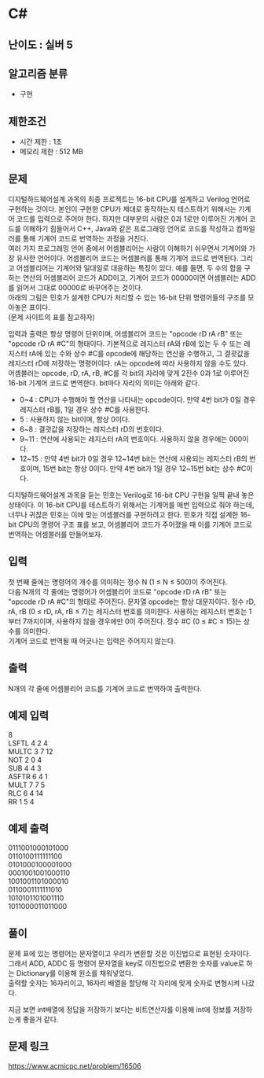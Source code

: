 # C#

## 난이도 : 실버 5

## 알고리즘 분류
  - 구현

## 제한조건
  - 시간 제한 : 1초
  - 메모리 제한 : 512 MB

## 문제
디지털하드웨어설계 과목의 최종 프로젝트는 16-bit CPU를 설계하고 Verilog 언어로 구현하는 것이다. 본인이 구현한 CPU가 제대로 동작하는지 테스트하기 위해서는 기계어 코드를 입력으로 주어야 한다. 하지만 대부분의 사람은 0과 1로만 이루어진 기계어 코드를 이해하기 힘들어서 C++, Java와 같은 프로그래밍 언어로 코드를 작성하고 컴파일러를 통해 기계어 코드로 번역하는 과정을 거친다.<br/>
여러 가지 프로그래밍 언어 중에서 어셈블리어는 사람이 이해하기 쉬우면서 기계어와 가장 유사한 언어이다. 어셈블리어 코드는 어셈블러를 통해 기계어 코드로 번역된다. 그리고 어셈블리어는 기계어와 일대일로 대응하는 특징이 있다. 예를 들면, 두 수의 합을 구하는 연산의 어셈블리어 코드가 ADD이고, 기계어 코드가 00000이면 어셈블러는 ADD를 읽어서 그대로 00000로 바꾸어주는 것이다.<br/>
아래의 그림은 민호가 설계한 CPU가 처리할 수 있는 16-bit 단위 명령어들의 구조를 모아놓은 표이다.<br/>
\(문제 사이트의 표를 참고하자\)<br/>

입력과 출력은 항상 명령어 단위이며, 어셈블리어 코드는 "opcode rD rA rB" 또는 "opcode rD rA #C"의 형태이다. 기본적으로 레지스터 rA와 rB에 있는 두 수 또는 레지스터 rA에 있는 수와 상수 #C를 opcode에 해당하는 연산을 수행하고, 그 결괏값을 레지스터 rD에 저장하는 명령어이다. rA는 opcode에 따라 사용하지 않을 수도 있다. 어셈블러는 opcode, rD, rA, rB, #C를 각 bit의 자리에 맞게 2진수 0과 1로 이루어진 16-bit 기계어 코드로 변역한다. bit마다 자리의 의미는 아래와 같다.<br/>

  - 0~4 : CPU가 수행해야 할 연산을 나타내는 opcode이다. 만약 4번 bit가 0일 경우 레지스터 rB를, 1일 경우 상수 #C를 사용한다.
  - 5 : 사용하지 않는 bit이며, 항상 0이다.
  - 6~8 : 결괏값을 저장하는 레지스터 rD의 번호이다.
  - 9~11 : 연산에 사용되는 레지스터 rA의 번호이다. 사용하지 않을 경우에는 000이다.
  - 12~15 : 만약 4번 bit가 0일 경우 12~14번 bit는 연산에 사용되는 레지스터 rB의 번호이며, 15번 bit는 항상 0이다. 만약 4번 bit가 1일 경우 12~15번 bit는 상수 #C이다.

디지털하드웨어설계 과목을 듣는 민호는 Verilog로 16-bit CPU 구현을 일찍 끝내 놓은 상태이다. 이 16-bit CPU를 테스트하기 위해서는 기계어를 매번 입력으로 줘야 하는데, 너무나 귀찮은 민호는 이에 맞는 어셈블러를 구현하려고 한다. 민호가 직접 설계한 16-bit CPU의 명령어 구조 표를 보고, 어셈블리어 코드가 주어졌을 때 이를 기계어 코드로 번역하는 어셈블러를 만들어보자.<br/>


## 입력
첫 번째 줄에는 명령어의 개수를 의미하는 정수 N (1 ≤ N ≤ 500)이 주어진다.<br/>
다음 N개의 각 줄에는 명령어가 어셈블리어 코드로 "opcode rD rA rB" 또는 "opcode rD rA #C"의 형태로 주어진다. 문자열 opcode는 항상 대문자이다. 정수 rD, rA, rB (0 ≤ rD, rA, rB ≤ 7)는 레지스터 번호를 의미한다. 사용하는 레지스터 번호는 1부터 7까지이며, 사용하지 않을 경우에만 0이 주어진다. 정수 #C (0 ≤ #C ≤ 15)는 상수를 의미한다.<br/>
기계어 코드로 번역될 때 어긋나는 입력은 주어지지 않는다.<br/>


## 출력
N개의 각 줄에 어셈블리어 코드를 기계어 코드로 번역하여 출력한다.<br/>


## 예제 입력
8<br/>
LSFTL 4 2 4<br/>
MULTC 3 7 12<br/>
NOT 2 0 4<br/>
SUB 4 4 3<br/>
ASFTR 6 4 1<br/>
MULT 7 7 5<br/>
RLC 6 4 14<br/>
RR 1 5 4<br/>

## 예제 출력
0111001000101000<br/>
0110100111111100<br/>
0101000100001000<br/>
0001001001000110<br/>
1001001101000010<br/>
0110001111111010<br/>
1010101101001110<br/>
1011000011011000<br/>


## 풀이
문제 표에 있는 명령어는 문자열이고 우리가 변환할 것은 이진법으로 표현된 숫자이다.<br/>
그래서 ADD, ADDC 등 명령어 문자열을 key로 이진법으로 변환한 숫자를 value로 하는 Dictionary를 이용해 원소를 채워넣었다.<br/>
출력할 숫자는 16자리이고, 16자리 배열을 할당해 각 자리에 맞게 숫자로 변형시켜 나갔다.<br/>


지금 보면 int배열에 정답을 저장하기 보다는 비트연산자를 이용해 int에 정보를 저장하는게 좋을거 같다.<br/>


## 문제 링크
https://www.acmicpc.net/problem/16506